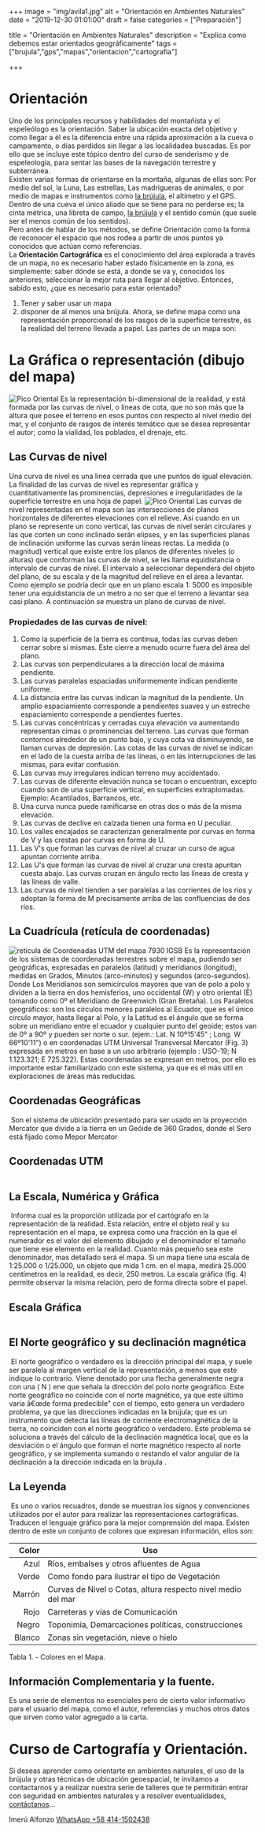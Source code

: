+++
image = "img/avila1.jpg" 
alt = "Orientación en Ambientes Naturales" 
date = "2019-12-30 01:01:00"
draft = false 
categories = ["Preparación"] 

title = "Orientación en Ambientes Naturales" 
description = "Explica como debemos estar orientados geográficamente" 
tags = ["brujula","gps","mapas","orientacion","cartografia"] 

+++
# Orientación
Uno de los principales recursos y habilidades del montañista y el espeleólogo es la orientación. Saber la ubicación exacta del objetivo y como llegar a él es la diferencia entre una rápida aproximación a la cueva o campamento, o días perdidos sin llegar a las localidadea buscadas.  Es por ello que se incluye este tópico dentro del curso de senderismo y de espeleología, para sentar las bases de la navegación terrestre y subterránea.  
Existen varias formas de orientarse en la montaña, algunas de ellas son: Por medio del sol, la Luna, Las estrellas, Las madrigueras de animales, o por medio de mapas e instrumentos como [la brújula](/post/uso-de-la-brujula/), el altímetro y el GPS. Dentro de una cueva el único aliado que se tiene para no perderse es; la cinta métrica, una libreta de campo, [la brújula](/post/uso-de-la-brujula/) y el sentido común (que suele ser el menos común de los sentidos).  
Pero antes de hablar de los métodos, se define Orientación como la forma de reconocer el espacio que nos rodea a partir de unos puntos ya conocidos que actúan como referencias.  
La **Orientación Cartográfica** es el conocimiento del área explorada a través de un mapa, no es necesario haber estado físicamente en la zona, es simplemente: saber dónde se está, a donde se va y, conocidos los anteriores, seleccionar la mejor ruta para llegar al objetivo. Entonces, sabido esto, ¿que es necesario para estar orientado? 
1. Tener y saber usar un mapa
2. disponer de al menos una brújula. 
Ahora, se define mapa como una representación proporcional de los rasgos de la superficie terrestre, es la realidad del terreno llevada a papel. Las partes de un mapa son: 
# La Gráfica o representación (dibujo del mapa) 
![](/img/oriental1.jpg "Pico Oriental")
Es la representación bi-dimensional de la realidad, y está formada por las curvas de nivel, o líneas de cota, que no son más que la altura que posee el terreno en esos puntos con respecto al nivel medio del mar, y el conjunto de rasgos de interés temático que se desea representar el autor; como la vialidad, los poblados, el drenaje, etc.
## Las Curvas de nivel
Una curva de nivel es una línea cerrada que une puntos de igual elevación. La finalidad de las curvas de nivel es representar gráfica y cuantitativamente las prominencias, depresiones e irregularidades de la superficie terrestre en una hoja de papel. 
![](/img/avilaMapa2.jpg "Pico Oriental")
Las curvas de nivel representadas en el mapa son las intersecciones de planos horizontales de diferentes elevaciones con el relieve. Así cuando en un plano se represente un cono vertical, las curvas de nivel serán circulares y las que corten un cono inclinado serán elipses, y en las superficies planas de inclinación uniforme las curvas serán líneas rectas.
La medida (o magnitud) vertical que existe entre los planos de diferentes niveles (o alturas) que conforman las curvas de nivel, se les llama equidistancia o intervalo de curvas de nivel. El intervalo a seleccionar dependerá del objeto del plano, de su escala y de la magnitud del relieve en el área a levantar. Como ejemplo se podría decir que en un plano escala 1: 5000 es imposible tener una equidistancia de un metro a no ser que el terreno a levantar sea casi plano. A continuación se muestra un plano de curvas de nivel.
### Propiedades de las curvas de nivel:
1. Como la superficie de la tierra es continua, todas las curvas deben cerrar sobre si mismas. Este cierre a menudo ocurre fuera del área del plano.
2. Las curvas son perpendiculares a la dirección local de máxima pendiente.
3. Las curvas paralelas espaciadas uniformemente indican pendiente uniforme.
4. La distancia entre las curvas indican la magnitud de la pendiente. Un amplio espaciamiento corresponde a pendientes suaves y un estrecho espaciamiento corresponde a pendientes fuertes.
5. Las curvas concéntricas y cerradas cuya elevación va aumentando representan cimas o prominencias del terreno. Las curvas que forman contornos alrededor de un punto bajo, y cuya cota va disminuyendo, se llaman curvas de depresión. Las cotas de las curvas de nivel se indican en el lado de la cuesta arriba de las líneas, o en las interrupciones de las mismas, para evitar confusión.
6. Las curvas muy irregulares indican terreno muy accidentado.
7. Las curvas de diferente elevación nunca se tocan o encuentran, excepto cuando son de una superficie vertical, en superficies extraplomadas. Ejemplo: Acantilados, Barrancos, etc.
8. Una curva nunca puede ramificarse en otras dos o más de la misma elevación.
9. Las curvas de declive en calzada tienen una forma en U peculiar.
10. Los valles encajados se caracterizan generalmente por curvas en forma de V y las crestas por curvas en forma de U.
11. Las V's que forman las curvas de nivel al cruzar un curso de agua apuntan corriente arriba.
12. Las U's que forman las curvas de nivel al cruzar una cresta apuntan cuesta abajo. Las curvas cruzan en ángulo recto las líneas de cresta y las líneas de valle.
13. Las curvas de nivel tienden a ser paralelas a las corrientes de los ríos y adoptan la forma de M precisamente arriba de las confluencias de dos ríos.
## La Cuadrícula (retícula de coordenadas)
![](/img/gsmapa1.jpg "reticula de Coordenadas UTM del mapa 7930 IGSB")
Es la representación de los sistemas de coordenadas terrestres sobre el mapa, pudiendo ser geográficas, expresadas en paralelos (latitud) y meridianos (longitud), medidas en Grados, Minutos (arco-minutos) y segundos (arco-segundos). Donde Los Meridianos son semicírculos mayores que van de polo a polo y dividen a la tierra en dos hemisferios, uno occidental (W) y otro oriental (E) tomando como 0º el Meridiano de Greenwich (Gran Bretaña). Los Paralelos geográficos: son los círculos menores paralelos al Ecuador, que es el único circulo mayor, hasta llegar al Polo, y la Latitud es el ángulo que se forma sobre un meridiano entre el ecuador y cualquier punto del geoide; estos van de 0º a 90º y pueden ser norte o sur. (ejem.: Lat. N 10º15'45" ; Long. W 66º10'11") o en coordenadas UTM Universal Transversal Mercator (Fig. 3) expresada en metros en base a un uso arbitrario  (ejemplo : USO-19; N  1.123.321; E  725.322). Estas coordenadas se expresan en metros, por ello es importante estar familiarizado con este sistema, ya que es el más útil en exploraciones de áreas más reducidas.
## Coordenadas Geográficas 
![]()
Son el sistema de ubicación presentado para ser usado en la proyección Mercator que divide a la tierra en un Geóide de 360 Grados, donde el Sero está fijado como Mepor Mercator
## Coordenadas UTM 
![]()
## La Escala, Numérica y Gráfica 
![]()
Informa cual es la proporción utilizada por el cartógrafo en la representación de la realidad. Esta relación, entre el objeto real y su representación en el mapa, se expresa como una fracción en la que el numerador es el valor del elemento dibujado y el denominador el tamaño que tiene ese elemento en la realidad. Cuanto más pequeño sea este denominador, mas detallado será el mapa. Si un mapa tiene una escala de 1:25.000 o 1/25.000, un objeto que mida 1 cm. en el mapa, medirá 25.000 centímetros en la realidad, es decir, 250 metros. La escala gráfica (fig. 4) permite observar la misma relación, pero de forma directa sobre el papel.
## Escala Gráfica
![]()
## El Norte geográfico y su declinación magnética
![]()
El norte geográfico o verdadero es la dirección principal del mapa, y suele ser paralela al margen vertical de la representación, a menos que este indique lo contrario. Viene denotado por una flecha generalmente negra con una ( N ) ene que señala la dirección del polo norte geográfico. Este norte geográfico no coincide con el norte magnético, ya que este último varia â€œde forma predecible" con el tiempo, esto genera un verdadero problema, ya que las direcciones indicadas en la brújula; que es un instrumento que detecta las líneas de corriente electromagnética de la tierra, no coinciden con el norte geográfico o verdadero. Este problema se soluciona a través del cálculo de la declinación magnética local, que es la desviación o el ángulo que forman el norte magnético respecto al norte geográfico, y se implementa sumando o restando el valor angular de la declinación a la dirección indicada en la brújula .
## La Leyenda
![]()
Es uno o varios recuadros, donde se muestran los signos y convenciones utilizados por el autor para realizar las representaciones cartográficas. Traducen el lenguaje gráfico para la mejor comprensión del mapa. Existen dentro de este un conjunto de colores que expresan información, ellos son:

|Color|Uso| 
|-----:|---| 
|Azul|Ríos, embalses y otros afluentes de Agua| 
|Verde|Como fondo para ilustrar el tipo de Vegetación| 
|Marrón|Curvas de Nivel o Cotas, altura respecto nivel medio del mar| 
|Rojo|Carreteras y vías de Comunicación| 
|Negro|Toponimia, Demarcaciones políticas, construcciones| 
|Blanco|Zonas sin vegetación, nieve o hielo| 

Tabla 1.   -  Colores en el Mapa.
## Información Complementaria y la fuente.
Es una serie de elementos no esenciales pero de cierto valor informativo para  el usuario del mapa, como el autor, referencias y muchos otros datos que sirven como valor agregado a la carta.
# Curso de Cartografía y Orientación.
Si deseas aprender como orientarte en ambientes naturales, el uso de la brújula y otras técnicas de ubicación geoespacial, te invitamos a contactarnos y a realizar nuestra serie de talleres que te permitirán entrar con seguridad en ambientes naturales y a resolver eventualidades, [contáctanos](/top/about/)...

Imerú Alfonzo [WhatsApp +58 414-1502438](https://wa.me/584141502438)

